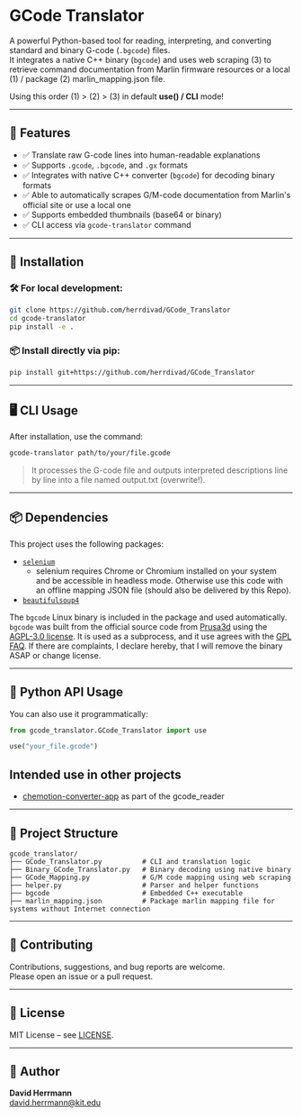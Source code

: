 # GCode Translator

A powerful Python-based tool for reading, interpreting, and converting standard and binary G-code (`.bgcode`) files.  
It integrates a native C++ binary (`bgcode`) and uses web scraping (3) to retrieve command documentation from Marlin firmware resources
or a local (1) / package (2) marlin_mapping.json file.

Using this order (1) > (2) > (3) in default **use() / CLI** mode!

---

## 🚀 Features

- ✅ Translate raw G-code lines into human-readable explanations
- ✅ Supports `.gcode`, `.bgcode`, and `.gx` formats
- ✅ Integrates with native C++ converter (`bgcode`) for decoding binary formats
- ✅ Able to automatically scrapes G/M-code documentation from Marlin's official site or use a local one
- ✅ Supports embedded thumbnails (base64 or binary)
- ✅ CLI access via `gcode-translator` command

---

## 🧪 Installation

### 🛠 For local development:

```bash
git clone https://github.com/herrdivad/GCode_Translator
cd gcode-translator
pip install -e .
```

### 📦 Install directly via pip:

```bash
pip install git+https://github.com/herrdivad/GCode_Translator
```

---

## 🖥️ CLI Usage

After installation, use the command:

```bash
gcode-translator path/to/your/file.gcode
```

> It processes the G-code file and outputs interpreted descriptions line by line into a file named output.txt (overwrite!).

---

## 📦 Dependencies

This project uses the following packages:

- [`selenium`](https://pypi.org/project/selenium/)
  - selenium requires Chrome or Chromium installed on your system and be accessible in headless mode. Otherwise use this code with an offline mapping JSON file (should also be delivered by this Repo). 
- [`beautifulsoup4`](https://pypi.org/project/beautifulsoup4/)

The `bgcode` Linux binary is included in the package and used automatically.
`bgcode` was built from the official source code from 
[Prusa3d](https://github.com/prusa3d/libbgcode) using the [AGPL-3.0 license](https://www.gnu.org/licenses/agpl-3.0.html.en).
It is used as a subprocess, and it use agrees with the [GPL FAQ](https://www.gnu.org/licenses/gpl-faq.en.html#MereAggregation).
If there are complaints, I declare hereby, that I will remove the binary ASAP or change license.

---

## 🧠 Python API Usage

You can also use it programmatically:

```python
from gcode_translator.GCode_Translator import use

use("your_file.gcode")
```

## Intended use in other projects 

- [chemotion-converter-app](https://github.com/ComPlat/chemotion-converter-app) as part of the gcode_reader


---

## 📁 Project Structure

```
gcode_translator/
├── GCode_Translator.py          # CLI and translation logic
├── Binary_GCode_Translator.py   # Binary decoding using native binary
├── GCode_Mapping.py             # G/M code mapping using web scraping
├── helper.py                    # Parser and helper functions
├── bgcode                       # Embedded C++ executable
├── marlin_mapping.json          # Package marlin mapping file for systems without Internet connection
```

---

## 🤝 Contributing

Contributions, suggestions, and bug reports are welcome.  
Please open an issue or a pull request.

---

## 🪪 License

MIT License – see [LICENSE](./LICENSE).

---

## 👤 Author

**David Herrmann**  
<david.herrmann@kit.edu>
